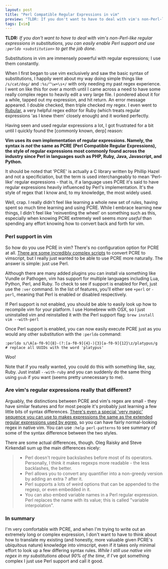 ```yaml
---
layout: post
title: "Perl Compatible Regular Expressions in vim"
preview: "TLDR: If you don't want to have to deal with vim's non-Perl-like regular expressions in substitutions, you can easily enable Perl support and use :perldo <substitution> to get the job done."
tags: [vim]
---
```


**TLDR:** *If you don't want to have to deal with vim's non-Perl-like regular expressions in substitutions, you can
easily enable Perl support and use `:perldo <substitution>` to get the job done.* 

Substitutions in vim are immensely powerful with regular expressions; I use them constantly. <MORE>

When I first began to use vim exclusively and saw the basic syntax of substitutions, I happily went about my way doing
simple things like `/s/cat/dog/` and `:%s/^\w+\s+/` with only needing my past regex experience. I went on like this
for over a month until I came across a need to have some really complex regex to heavily edit a very large file. I
pondered about it for a while, tapped out my expression, and hit return. An error message appeared. I double checked,
then triple checked my regex. I even went to [Rubular][1], a very helpful regex editor for Ruby (which treats regular
expressions 'as I knew them' closely enough) and it worked perfectly.

Having seen and used regular expressions a lot, I got frustrated for a bit until I quickly found the [commonly known, derp] reason:

**Vim uses its own implementation of regular expressions. Namely, the syntax is _not_ the same as PCRE (Perl Compatible
Regular Expressions), the style of regular expressions most commonly found across the industry since Perl in languages
such as PHP, Ruby, Java, Javascript, and Python.**

It should be noted that 'PCRE' is actually a C library written by Phillip Hazel and not a specificiation, but the
term is used interchangeably to mean 'Perl-like' regular expressions - that is, if a language uses PCRE it's said
to have regular expressions heavily influenced by Perl's implementation. It's the style of regex that I know and,
to my knowledge, the most widely used.

Well, crap. I really didn't feel like learning a whole new set of rules, having spent so much time learning and using
PCRE. While I embrace learning new things, I didn't feel like 'reinventing the wheel' on something such as this, especially
when knowing PCRE extremely well seems _more useful_ than spending any effort knowing how to convert back and forth for vim.

### Perl support in vim
So how do you use PCRE in vim? There's no configuration option for PCRE at all. [There are some incredibly complex scripts][2]
to convert PCRE to vimscript, but I really just wanted to be able to use PCRE more naturally. The answer is simple: just use Perl.

Although there are many added plugins you can install via something like Vundle or Pathogen, vim has support for multiple languages
including Lua, Python, Perl, and Ruby. To check to see if support is enabled for Perl, just use the `:ver` command. In the list of
features, you'll either see `+perl` or `-perl`, meaning that Perl is enabled or disabled respectively.

If Perl support is not enabled, you should be able to easily look up how to recompile vim for your platform. I use Homebrew with OSX,
so I just uninstalled vim and reinstalled it with the Perl support flag: `brew install vim --with-perl`

Once Perl support is enabled, you can now easily execute PCRE just as you would any other substitution with the `:perldo` command:

```
:perldo s/\A[a-f0-9]{8}-(?:[a-f0-9]{4}-){3}[a-f0-9]{12}\z/platypus/g
# replace all UUIDs with the word 'platypus'
```

Woo!

Note that if you really wanted, you could do this with something like, say, Ruby. Just install `--with-ruby` and you can suddenly
do the same thing using `gsub` if you want (seems pretty unnecessary to me). 

### Are vim's regular expressions really that different?
Arguably, the distinctions between PCRE and vim's regex are small - they have similar features and for most people it's probably just
learning a few little bits of syntax differences.
[There's even a special 'very magic' sequence you can use to makes expressions the same as the extended regular expressions used by egrep][3],
so you can have fairly normal-looking regex in native vim. You can use `:help perl-patterns` to see summary of some of the syntax difference between
the two styles.

There are some actual differences, though. Oleg Raisky and Steve Kirkendall sum up the main differences nicely:

> * Perl doesn't require backslashes before most of its operators. Personally, I think it makes regexps more readable - the less backlashes, the better.
> * Perl allows you to convert any quantifier into a non-greedy version by adding an extra ? after it.
> * Perl supports a lots of weird options that can be appended to the regexp, or even embedded in it.
> * You can also embed variable names in a Perl regular expression. Perl replaces the name with its value; this is called "variable interpolation".

### In summary
I'm very comfortable with PCRE, and when I'm trying to write out an extremely long or complex expression, I don't want to have to think about
how to translate my existing (and honestly, more valuable given PCRE's ubiquitous nature) knowledge into vimscript, even if it takes only minimal
effort to look up a few differing syntax rules. *While I still use native vim regex in my substitutions about 90% of the time*, if I've got
something complex I just use Perl support and call it good.

[1]: http://rubular.com/
[2]: https://github.com/othree/eregex.vim/blob/master/plugin/eregex.vim
[3]: http://vim.wikia.com/wiki/Simplifying_regular_expressions_using_magic_and_no-magic
